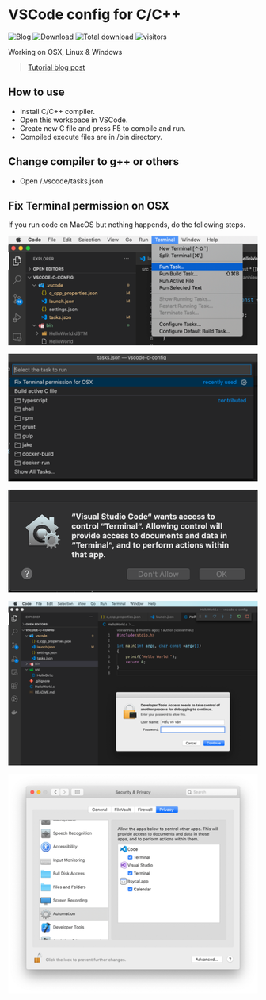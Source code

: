 # VSCode config for C/C++

[![Blog](https://img.shields.io/badge/blog-hieuda.com-blue)](https://www.hieuda.com)
[![Download](https://img.shields.io/github/v/release/voxvanhieu/vscode-c-config?color=green&label=download)](https://github.com/voxvanhieu/vscode-c-config/releases/latest)
[![Total download](https://img.shields.io/github/downloads/voxvanhieu/vscode-c-config/total?color=blueviolet&label=package%20downloads)](https://github.com/voxvanhieu/vscode-c-config)
![visitors](https://visitor-badge.glitch.me/badge?page_id=voxvanhieu.vscode-c-config)


Working on OSX, Linux & Windows

> [Tutorial blog post](https://www.hieuda.com/lap-trinh-c-voi-vscode/)

## How to use

- Install C/C++ compiler.
- Open this workspace in VSCode.
- Create new C file and press F5 to compile and run.
- Compiled execute files are in /bin directory.

## Change compiler to g++ or others

- Open /.vscode/tasks.json

## Fix Terminal permission on OSX

If you run code on MacOS but nothing happends, do the following steps.

![Fix terminal permission vscode](./docs/osx-fix-terminal-permission-0.png)

![Fix terminal permission vscode](./docs/osx-fix-terminal-permission-1.png)

![Fix terminal permission vscode](./docs/osx-fix-terminal-permission-2.png)

![Fix terminal permission vscode](./docs/osx-fix-terminal-permission-3.png)

![Fix terminal permission vscode](./docs/osx-fix-terminal-permission-4.png)
